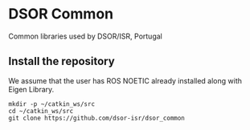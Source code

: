 # DSOR Common
Common libraries used by DSOR/ISR, Portugal

## Install the repository
We assume that the user has ROS NOETIC already installed along with Eigen Library.
```
mkdir -p ~/catkin_ws/src
cd ~/catkin_ws/src
git clone https://github.com/dsor-isr/dsor_common
```